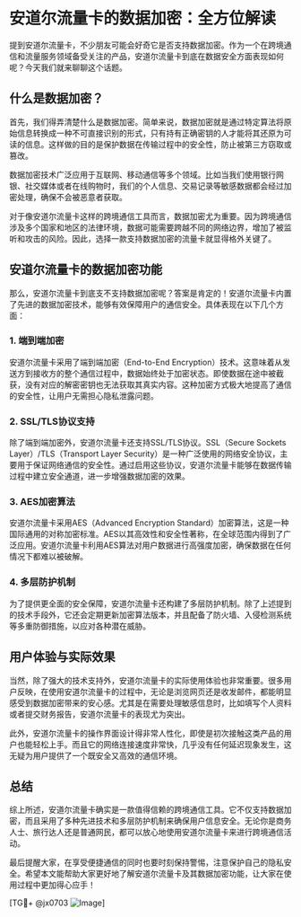 # 安道尔流量卡的数据加密：全方位解读

提到安道尔流量卡，不少朋友可能会好奇它是否支持数据加密。作为一个在跨境通信和流量服务领域备受关注的产品，安道尔流量卡到底在数据安全方面表现如何呢？今天我们就来聊聊这个话题。

## 什么是数据加密？

首先，我们得弄清楚什么是数据加密。简单来说，数据加密就是通过特定算法将原始信息转换成一种不可直接识别的形式，只有持有正确密钥的人才能将其还原为可读的信息。这样做的目的是保护数据在传输过程中的安全性，防止被第三方窃取或篡改。

数据加密技术广泛应用于互联网、移动通信等多个领域。比如当我们使用银行网银、社交媒体或者在线购物时，我们的个人信息、交易记录等敏感数据都会经过加密处理，确保不会被恶意者获取。

对于像安道尔流量卡这样的跨境通信工具而言，数据加密尤为重要。因为跨境通信涉及多个国家和地区的法律环境，数据可能需要跨越不同的网络边界，增加了被监听和攻击的风险。因此，选择一款支持数据加密的流量卡就显得格外关键了。

## 安道尔流量卡的数据加密功能

那么，安道尔流量卡到底支不支持数据加密呢？答案是肯定的！安道尔流量卡内置了先进的数据加密技术，能够有效保障用户的通信安全。具体表现在以下几个方面：

### 1. **端到端加密**

安道尔流量卡采用了端到端加密（End-to-End Encryption）技术。这意味着从发送方到接收方的整个通信过程中，数据始终处于加密状态。即使数据在途中被截获，没有对应的解密密钥也无法获取其真实内容。这种加密方式极大地提高了通信的安全性，让用户无需担心隐私泄露问题。

### 2. **SSL/TLS协议支持**

除了端到端加密外，安道尔流量卡还支持SSL/TLS协议。SSL（Secure Sockets Layer）/TLS（Transport Layer Security）是一种广泛使用的网络安全协议，主要用于保证网络通信的安全性。通过启用这些协议，安道尔流量卡能够在数据传输过程中建立安全通道，进一步增强数据加密的效果。

### 3. **AES加密算法**

安道尔流量卡采用AES（Advanced Encryption Standard）加密算法，这是一种国际通用的对称加密标准。AES以其高效性和安全性著称，在全球范围内得到了广泛应用。安道尔流量卡利用AES算法对用户数据进行高强度加密，确保数据在任何情况下都难以被破解。

### 4. **多层防护机制**

为了提供更全面的安全保障，安道尔流量卡还构建了多层防护机制。除了上述提到的技术手段外，它还会定期更新加密算法版本，并且配备了防火墙、入侵检测系统等多重防御措施，以应对各种潜在威胁。

## 用户体验与实际效果

当然，除了强大的技术支持外，安道尔流量卡的实际使用体验也非常重要。很多用户反映，在使用安道尔流量卡的过程中，无论是浏览网页还是收发邮件，都能明显感受到数据加密带来的安心感。尤其是在需要处理敏感信息时，比如填写个人资料或者提交财务报告，安道尔流量卡的表现尤为突出。

此外，安道尔流量卡的操作界面设计得非常人性化，即使是初次接触这类产品的用户也能轻松上手。而且它的网络连接速度非常快，几乎没有任何延迟现象发生，这无疑为用户提供了一个既安全又高效的通信环境。

## 总结

综上所述，安道尔流量卡确实是一款值得信赖的跨境通信工具。它不仅支持数据加密，而且采用了多种先进技术和多层防护机制来确保用户信息安全。无论你是商务人士、旅行达人还是普通网民，都可以放心地使用安道尔流量卡来进行跨境通信活动。

最后提醒大家，在享受便捷通信的同时也要时刻保持警惕，注意保护自己的隐私安全。希望本文能帮助大家更好地了解安道尔流量卡及其数据加密功能，让大家在使用过程中更加得心应手！

[TG💪+ @jx0703 ![Image](https://github.com/user-attachments/assets/dbca1d08-cadb-493c-b0ec-ad6f7a83f270)]